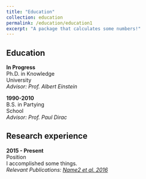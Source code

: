 ```yaml
---
title: "Education"
collection: education
permalink: /education/education1
excerpt: "A package that calculates some numbers!"
---
```

## Education
**In Progress**<br>
Ph.D. in Knowledge<br>
University<br>
*Advisor: Prof. Albert Einstein*

**1990-2010**<br>
B.S. in Partying<br>
School<br>
*Advisor: Prof. Paul Dirac*

## Research experience
**2015 - Present**<br>
Position<br>
I accomplished some things.<br>
*Relevant Publications: <a href="../publications/publication1" class="uline">Name2 et al. 2016</a>*<br>